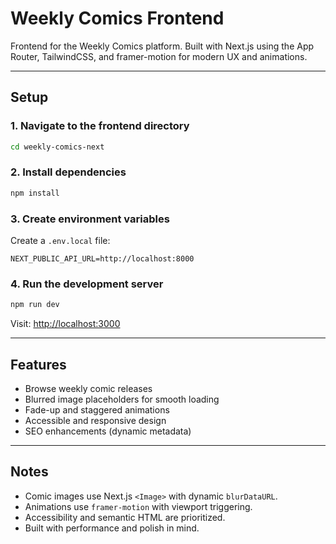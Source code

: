 # Weekly Comics Frontend

Frontend for the Weekly Comics platform. Built with Next.js using the App Router, TailwindCSS, and framer-motion for modern UX and animations.

---

## Setup

### 1. Navigate to the frontend directory
```bash
cd weekly-comics-next
```

### 2. Install dependencies
```bash
npm install
```

### 3. Create environment variables
Create a `.env.local` file:
```env
NEXT_PUBLIC_API_URL=http://localhost:8000
```

### 4. Run the development server
```bash
npm run dev
```

Visit: [http://localhost:3000](http://localhost:3000)

---

## Features

- Browse weekly comic releases
- Blurred image placeholders for smooth loading
- Fade-up and staggered animations
- Accessible and responsive design
- SEO enhancements (dynamic metadata)

---

## Notes

- Comic images use Next.js `<Image>` with dynamic `blurDataURL`.
- Animations use `framer-motion` with viewport triggering.
- Accessibility and semantic HTML are prioritized.
- Built with performance and polish in mind.

